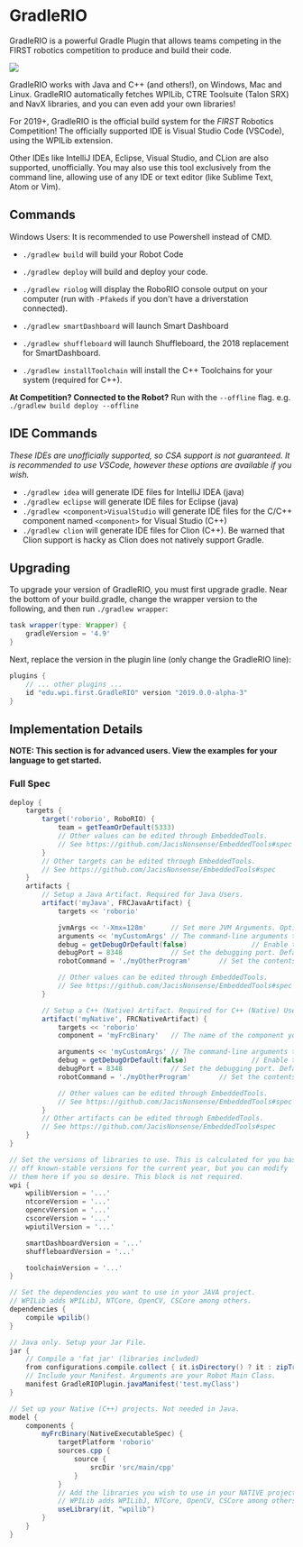 # GradleRIO
GradleRIO is a powerful Gradle Plugin that allows teams competing in the FIRST
robotics competition to produce and build their code.

![](img/tty.gif)

GradleRIO works with Java and C++ (and others!), on Windows, Mac and Linux. GradleRIO automatically fetches WPILib, CTRE Toolsuite (Talon SRX) and NavX libraries, and you can even add your own libraries!

For 2019+, GradleRIO is the official build system for the _FIRST_ Robotics Competition! The officially supported IDE is Visual Studio Code (VSCode), using the WPILib extension.

Other IDEs like IntelliJ IDEA, Eclipse, Visual Studio, and CLion are also supported, unofficially. You may also use this tool exclusively from the command line, allowing use of any IDE or text editor (like Sublime Text, Atom or Vim).

## Commands
Windows Users: It is recommended to use Powershell instead of CMD.
- ```./gradlew build``` will build your Robot Code
- ```./gradlew deploy``` will build and deploy your code.
- ```./gradlew riolog``` will display the RoboRIO console output on your computer (run with `-Pfakeds` if you don't have a driverstation connected).

- ```./gradlew smartDashboard``` will launch Smart Dashboard
- ```./gradlew shuffleboard``` will launch Shuffleboard, the 2018 replacement for SmartDashboard.
- ```./gradlew installToolchain``` will install the C++ Toolchains for your system (required for C++).

**At Competition? Connected to the Robot?** Run with the `--offline` flag. e.g. `./gradlew build deploy --offline`

## IDE Commands
_These IDEs are unofficially supported, so CSA support is not guaranteed. It is recommended to use VSCode, however these options are available if you wish._
- ```./gradlew idea``` will generate IDE files for IntelliJ IDEA (java)
- ```./gradlew eclipse``` will generate IDE files for Eclipse (java)
- ```./gradlew <component>VisualStudio``` will generate IDE files for the C/C++ component named `<component>` for Visual Studio (C++)
- ```./gradlew clion``` will generate IDE files for Clion (C++). Be warned that Clion support is hacky as Clion does not natively support Gradle.

## Upgrading
To upgrade your version of GradleRIO, you must first upgrade gradle. Near the bottom of your build.gradle, change the wrapper version to the following, and then run `./gradlew wrapper`:
```gradle
task wrapper(type: Wrapper) {
    gradleVersion = '4.9'
}
```

Next, replace the version in the plugin line (only change the GradleRIO line):
```gradle
plugins {
    // ... other plugins ...
    id "edu.wpi.first.GradleRIO" version "2019.0.0-alpha-3"
}
```

## Implementation Details
**NOTE: This section is for advanced users. View the examples for your language to get started.**

### Full Spec
```gradle
deploy {
    targets {
        target('roborio', RoboRIO) {
            team = getTeamOrDefault(5333)
            // Other values can be edited through EmbeddedTools.
            // See https://github.com/JacisNonsense/EmbeddedTools#spec
        }
        // Other targets can be edited through EmbeddedTools.
        // See https://github.com/JacisNonsense/EmbeddedTools#spec
    }
    artifacts {
        // Setup a Java Artifact. Required for Java Users.
        artifact('myJava', FRCJavaArtifact) {
            targets << 'roborio'

            jvmArgs << '-Xmx=128m'      // Set more JVM Arguments. Optional.
            arguments << 'myCustomArgs' // The command-line arguments to launch your jar with. Optional.
            debug = getDebugOrDefault(false)                // Enable to enable java debugging on the RoboRIO. Default: false
            debugPort = 8348            // Set the debugging port. Default: 8348
            robotCommand = './myOtherProgram'       // Set the contents of robotCommand. Optional, usually created depending on above values.

            // Other values can be edited through EmbeddedTools.
            // See https://github.com/JacisNonsense/EmbeddedTools#spec
        }

        // Setup a C++ (Native) Artifact. Required for C++ (Native) Users
        artifact('myNative', FRCNativeArtifact) {
            targets << 'roborio'
            component = 'myFrcBinary'   // The name of the component you wish to build (required).

            arguments << 'myCustomArgs' // The command-line arguments to launch your jar with. Optional.
            debug = getDebugOrDefault(false)                // Enable to enable cpp debugging on the RoboRIO. Default: false
            debugPort = 8348            // Set the debugging port. Default: 8348
            robotCommand = './myOtherProgram'       // Set the contents of robotCommand. Optional, usually created depending on above values.

            // Other values can be edited through EmbeddedTools.
            // See https://github.com/JacisNonsense/EmbeddedTools#spec
        }
        // Other artifacts can be edited through EmbeddedTools.
        // See https://github.com/JacisNonsense/EmbeddedTools#spec
    }
}

// Set the versions of libraries to use. This is calculated for you based
// off known-stable versions for the current year, but you can modify
// them here if you so desire. This block is not required.
wpi {
    wpilibVersion = '...'
    ntcoreVersion = '...'
    opencvVersion = '...'
    cscoreVersion = '...'
    wpiutilVersion = '...'

    smartDashboardVersion = '...'
    shuffleboardVersion = '...'

    toolchainVersion = '...'
}

// Set the dependencies you want to use in your JAVA project.
// WPILib adds WPILibJ, NTCore, OpenCV, CSCore among others.
dependencies {
    compile wpilib()
}

// Java only. Setup your Jar File.
jar {
    // Compile a 'fat jar' (libraries included)
    from configurations.compile.collect { it.isDirectory() ? it : zipTree(it) }
    // Include your Manifest. Arguments are your Robot Main Class.
    manifest GradleRIOPlugin.javaManifest('test.myClass')
}

// Set up your Native (C++) projects. Not needed in Java.
model {
    components {
        myFrcBinary(NativeExecutableSpec) {
            targetPlatform 'roborio'
            sources.cpp {
                source {
                    srcDir 'src/main/cpp'
                }
            }
            // Add the libraries you wish to use in your NATIVE project.
            // WPILib adds WPILibJ, NTCore, OpenCV, CSCore among others.
            useLibrary(it, "wpilib")
        }
    }
}
